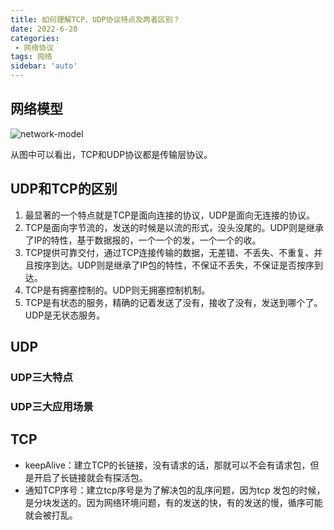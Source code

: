 ```yaml
---
title: 如何理解TCP、UDP协议特点及两者区别？
date: 2022-6-20
categories: 
 - 网络协议
tags: 网络
sidebar: 'auto'
---
```



## 网络模型

<img :src="$withBase('img/network/network-model.jpg')"  alt="network-model" />

从图中可以看出，TCP和UDP协议都是传输层协议。

## UDP和TCP的区别
1. 最显著的一个特点就是TCP是面向连接的协议，UDP是面向无连接的协议。
2. TCP是面向字节流的，发送的时候是以流的形式，没头没尾的。UDP则是继承了IP的特性，基于数据报的，一个一个的发，一个一个的收。
3. TCP提供可靠交付，通过TCP连接传输的数据，无差错、不丢失、不重复、并且按序到达。UDP则是继承了IP包的特性，不保证不丢失，不保证是否按序到达。
4. TCP是有拥塞控制的。UDP则无拥塞控制机制。
5. TCP是有状态的服务，精确的记着发送了没有，接收了没有，发送到哪个了。UDP是无状态服务。

## UDP

### UDP三大特点

### UDP三大应用场景


## TCP
- keepAlive：建立TCP的长链接，没有请求的话，那就可以不会有请求包，但是开启了长链接就会有探活包。
- 通知TCP序号：建立tcp序号是为了解决包的乱序问题，因为tcp 发包的时候，是分块发送的。因为网络环境问题，有的发送的快，有的发送的慢，循序可能就会被打乱。




